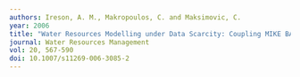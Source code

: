 ```yaml
---
authors: Ireson, A. M., Makropoulos, C. and Maksimovic, C.
year: 2006
title: "Water Resources Modelling under Data Scarcity: Coupling MIKE BASIN and ASM Groundwater Model."
journal: Water Resources Management
vol: 20, 567-590
doi: 10.1007/s11269-006-3085-2
---
```


